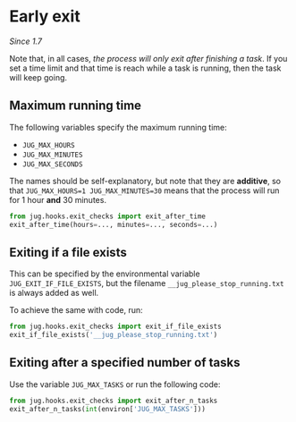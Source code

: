 # Early exit

_Since 1.7_

Note that, in all cases, _the process will only exit after finishing a task_.
If you set a time limit and that time is reach while a task is running, then
the task will keep going.

## Maximum running time

The following variables specify the maximum running time:

- `JUG_MAX_HOURS`
- `JUG_MAX_MINUTES`
- `JUG_MAX_SECONDS`

The names should be self-explanatory, but note that they are **additive**, so
that `JUG_MAX_HOURS=1 JUG_MAX_MINUTES=30` means that the process will run for 1
hour **and** 30 minutes.

```python
from jug.hooks.exit_checks import exit_after_time
exit_after_time(hours=..., minutes=..., seconds=...)
```

## Exiting if a file exists

This can be specified by the environmental variable `JUG_EXIT_IF_FILE_EXISTS`,
but the filename `__jug_please_stop_running.txt` is always added as well.

To achieve the same with code, run:

```python
from jug.hooks.exit_checks import exit_if_file_exists
exit_if_file_exists('__jug_please_stop_running.txt')
```

## Exiting after a specified number of tasks

Use the variable `JUG_MAX_TASKS` or run the following code:


```python
from jug.hooks.exit_checks import exit_after_n_tasks
exit_after_n_tasks(int(environ['JUG_MAX_TASKS']))
```

